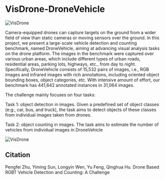 # VisDrone-DroneVehicle

![VisDrone](https://github.com/VisDrone/DroneVehicle/blob/master/dataset_sample.png)

Camera-equipped drones can capture targets on the ground from a wider field of view than static cameras or moving
sensors over the ground. In this project, we present a large-scale vehicle detection and counting benchmark, named DroneVehicle,
aiming at advancing visual analysis tasks on the drone platform. The images in the benchmark were captured over various urban
areas, which include different types of urban roads, residential areas, parking lots, highways, etc., from day to night. Specifically,
DroneVehicle consists of 15,532 pairs of images, i.e., RGB images and infrared images with rich annotations, including oriented object bounding boxes, object categories, etc. With intensive amount of effort, our benchmark has 441,642 annotated
instances in 31,064 images.

The challenge mainly focuses on four tasks: 

Task 1: object detection in images. Given a predefined
set of object classes (e:g:, car, bus, and truck), the task
aims to detect objects of these classes from individual
images taken from drones.

Task 2: object counting in images. The task aims to
estimate the number of vehicles from individual images
in DroneVehicle

![VisDrone](https://github.com/VisDrone/DroneVehicle/blob/master/label_sample.png)

## Citation 

Pengfei Zhu, Yiming Sun, Longyin Wen, Yu Feng, Qinghua Hu. Drone Based RGBT Vehicle Detection and
Counting: A Challenge


